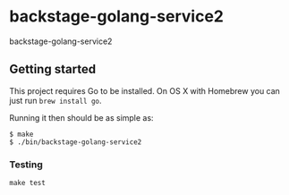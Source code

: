 # backstage-golang-service2

backstage-golang-service2

## Getting started

This project requires Go to be installed. On OS X with Homebrew you can just run `brew install go`.

Running it then should be as simple as:

```console
$ make
$ ./bin/backstage-golang-service2
```

### Testing

`make test`
